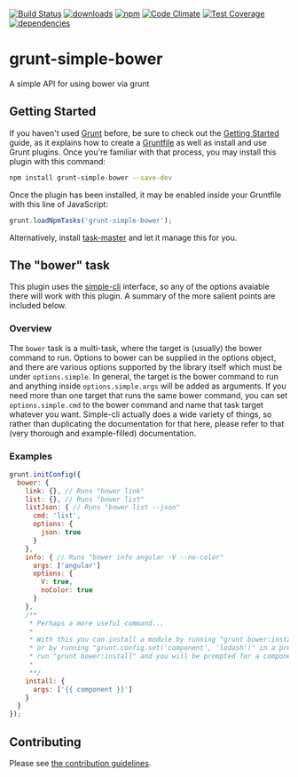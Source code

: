 [![Build Status](https://travis-ci.org/tandrewnichols/grunt-simple-bower.png)](https://travis-ci.org/tandrewnichols/grunt-simple-bower) [![downloads](http://img.shields.io/npm/dm/grunt-simple-bower.svg)](https://npmjs.org/package/grunt-simple-bower) [![npm](http://img.shields.io/npm/v/grunt-simple-bower.svg)](https://npmjs.org/package/grunt-simple-bower) [![Code Climate](https://codeclimate.com/github/tandrewnichols/grunt-simple-bower/badges/gpa.svg)](https://codeclimate.com/github/tandrewnichols/grunt-simple-bower) [![Test Coverage](https://codeclimate.com/github/tandrewnichols/grunt-simple-bower/badges/coverage.svg)](https://codeclimate.com/github/tandrewnichols/grunt-simple-bower) [![dependencies](https://david-dm.org/tandrewnichols/grunt-simple-bower.png)](https://david-dm.org/tandrewnichols/grunt-simple-bower)

# grunt-simple-bower

A simple API for using bower via grunt

## Getting Started

If you haven't used [Grunt](http://gruntjs.com/) before, be sure to check out the [Getting Started](http://gruntjs.com/getting-started) guide, as it explains how to create a [Gruntfile](http://gruntjs.com/sample-gruntfile) as well as install and use Grunt plugins. Once you're familiar with that process, you may install this plugin with this command:

```bash
npm install grunt-simple-bower --save-dev
```

Once the plugin has been installed, it may be enabled inside your Gruntfile with this line of JavaScript:

```javascript
grunt.loadNpmTasks('grunt-simple-bower');
```

Alternatively, install [task-master](http://github.com/tandrewnichols/task-master) and let it manage this for you.

## The "bower" task

This plugin uses the [simple-cli](https://github.com/tandrewnichols/simple-cli) interface, so any of the options avaiable there will work with this plugin. A summary of the more salient points are included below.

### Overview

The `bower` task is a multi-task, where the target is (usually) the bower command to run. Options to bower can be supplied in the options object, and there are various options supported by the library itself which must be under `options.simple`. In general, the target is the bower command to run and anything inside `options.simple.args` will be added as arguments. If you need more than one target that runs the same bower command, you can set `options.simple.cmd` to the bower command and name that task target whatever you want. Simple-cli actually does a wide variety of things, so rather than duplicating the documentation for that here, please refer to that (very thorough and example-filled) documentation.

### Examples

```js
grunt.initConfig({
  bower: {
    link: {}, // Runs "bower link"
    list: {}, // Runs "bower list"
    listJson: { // Runs "bower list --json"
      cmd: 'list',
      options: {
        json: true
      }
    },
    info: { // Runs "bower info angular -V --no-color"
      args: ['angular']
      options: {
        V: true,
        noColor: true
      }
    },
    /**
     * Perhaps a more useful command...
     * 
     * With this you can install a module by running "grunt bower:install --component lodash"
     * or by running "grunt.config.set('component', 'lodash')" in a previous task. Or simply
     * run "grunt bower:install" and you will be prompted for a component
     *
     **/
    install: {
      args: ['{{ component }}']
    }
  }
});
```

## Contributing

Please see [the contribution guidelines](CONTRIBUTING.md).
